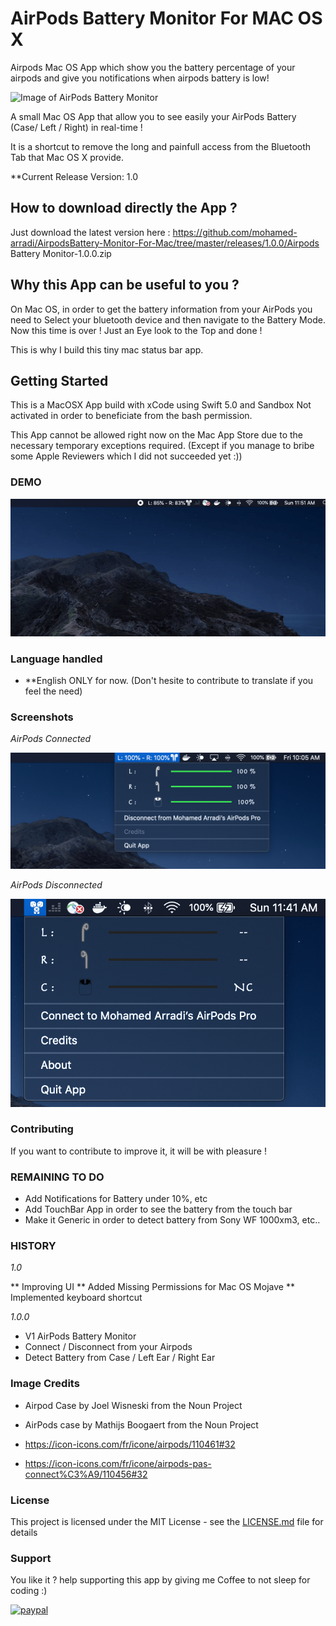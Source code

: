 # AirPods Battery Monitor For MAC OS X

Airpods Mac OS App which show you the battery percentage of your airpods and give you notifications when airpods battery is low!

![Image of AirPods Battery Monitor](https://github.com/mohamed-arradi/AirpodsBattery-Monitor-For-Mac/blob/master/images/airpods-connected-min.png)

A small Mac OS App that allow you to see easily your AirPods Battery (Case/ Left / Right) in real-time ! 

It is a shortcut to remove the long and painfull access from the Bluetooth Tab that Mac OS X provide.

**Current Release Version: 1.0

## How to download directly the App ?

Just download the latest version here : https://github.com/mohamed-arradi/AirpodsBattery-Monitor-For-Mac/tree/master/releases/1.0.0/Airpods Battery Monitor-1.0.0.zip

## Why this App can be useful to you ?

On Mac OS, in order to get the battery information from your AirPods you need to Select your bluetooth device and then navigate to the Battery Mode. Now this time is over ! Just an Eye look to the Top and done !

This is why I build this tiny mac status bar app.

## Getting Started

This is a MacOSX App build with xCode using Swift 5.0 and Sandbox Not activated in order to beneficiate from the bash permission.

This App cannot be allowed right now on the Mac App Store due to the necessary temporary exceptions required. (Except if you manage to bribe some Apple Reviewers which I did not succeeded yet :))

### DEMO 

![Demo-AirpodsBatteryMonitor](images/AirpodsBatteryMonitor-Demo.gif)

### Language handled

- **English ONLY for now. (Don't hesite to contribute to translate if you feel the need)

### Screenshots

*AirPods Connected*

![Screenshot](images/airpods-connected-min.png)

*AirPods Disconnected*

![Screenshot](images/AirpodsDisconnected.png)


### Contributing

If you want to contribute to improve it, it will be with pleasure !

### REMAINING TO DO

- Add Notifications for Battery under 10%, etc 
- Add TouchBar App in order to see the battery from the touch bar
- Make it Generic in order to detect battery from Sony WF 1000xm3, etc..

### HISTORY

*1.0*

 ** Improving UI
 ** Added Missing Permissions for Mac OS Mojave
 ** Implemented keyboard shortcut 

*1.0.0*

 * V1 AirPods Battery Monitor
 * Connect / Disconnect from your Airpods
 * Detect Battery from Case / Left Ear / Right Ear

### Image Credits

- Airpod Case by Joel Wisneski from the Noun Project

- AirPods case by Mathijs Boogaert from the Noun Project

- https://icon-icons.com/fr/icone/airpods/110461#32

- https://icon-icons.com/fr/icone/airpods-pas-connect%C3%A9/110456#32

### License

This project is licensed under the MIT License - see the [LICENSE.md](LICENSE.md) file for details

### Support

You like it ? help supporting this app by giving me Coffee to not sleep for coding :)

[![paypal](https://www.paypalobjects.com/en_US/i/btn/btn_donateCC_LG.gif)](https://www.paypal.com/cgi-bin/webscr?cmd=_s-xclick&hosted_button_id=CK4Y594T6K5LL)
